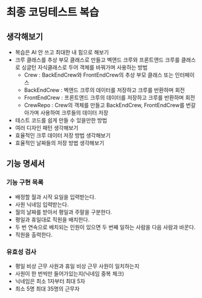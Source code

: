 # 최종 코딩테스트 복습
## 생각해보기
- 복습은 AI 안 쓰고 최대한 내 힘으로 해보기
- 크루 클래스를 추상 부모 클래스로 만들고 벡앤드 크루와 프론트앤드 크루를 클래스로 싱글턴 자식클래스로 두어 객체를 바꿔가며 사용하는 방법
    - Crew : BackEndCrew와 FrontEndCrew의 추상 부모 클래스 또는 인터페이스
    - BackEndCrew : 벡앤드 크루의 데이터를 저장하고 크루를 반환하며 회전
    - FrontEndCrew : 프론트앤드 크루의 데이터를 저장하고 크루를 반환하며 회전
    - CrewRepo : Crew의 객체를 만들고 BackEndCrew, FrontEndCrew를 번갈아가며 사용하여 크루들의 데이터 저장
- 테스트 코드를 쉽게 만들 수 있을만한 방법
- 여러 디자인 패턴 생각해보기
- 효율적인 크루 데이터 저장 방법 생각해보기
- 효율적인 날짜들의 저장 방법 생각해보기
## 기능 명세서
### 기능 구현 목록
- 배정할 월과 시작 요일을 입력받는다.
- 사원 닉네임 입력받는다.
- 월의 날짜를 받아서 평일과 주말을 구분한다.
- 평일과 휴일대로 직원을 배치한다.
- 두 번 연속으로 배치되는 인원이 있으면 두 번째 일하는 사람을 다음 사람과 바꾼다.
- 직원을 출력한다.

### 유효성 검사
- 평일 비상 근무 사원과 휴일 비상 근무 사원이 일치하는지
- 사원이 한 번씩만 들어가있는지(닉네임 중복 체크)
- 닉네임은 최소 1자부터 최대 5자
- 최소 5명 최대 35명의 근무자